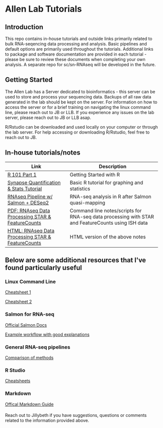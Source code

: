 # Allen Lab Tutorials 

## Introduction

This repo contains in-house tutorials and outside links primarily related to bulk RNA-seqencing data processing and analysis. Basic pipelines and default options are primarily used throughout the tutorials. Additional links to package and software documentation are provided in each tutorial - please be sure to review  these documents when completing your own analysis. A separate repo for sc/sn-RNAseq will be developed in the future. 

## Getting Started

The Allen Lab has a Server dedicated to bioinformatics - this server can be used to store and process your sequencing data. Backups of all raw data generated in the lab should be kept on the server. For information on how to access the server or for a brief training on navigating the linux command line, please reach out to JB or LLB. If you experience any issues on the lab server, please reach out to JB or LLB asap. 

R/Rstudio can be downloaded and used locally on your computer or through the lab server. For help accessing or downloading R/Rstudio, feel free to reach out to JB. 


## In-house tutorials/notes

| Link | Description |
| ----------- | ----------- |
|[R 101 Part 1](/R101_Part1.html) | Getting Started with R |
| [Synapse Quantification & Stats Tutorial](/SynapseQuant_Statistics.html) | Basic R tutorial for graphing and statistics |
| [RNAseq Pipeline w/ Salmon + DESeq2](/matt_aging_astrocyte_tutorial.html) | RNA-seq analysis in R after Salmon quasi-mapping |
|[PDF: RNAseq Data Processing STAR & FeatureCounts](/RNAseq_STARFeatureCounts_Tau12mRibotagISH.pdf) | Command line notes/scripts for RNA-seq data processing with STAR and FeatureCounts using ISH data |
|[HTML: RNAseq Data Processing STAR & FeatureCounts](/RNAseq_STARFeatureCounts_Tau12mRibotagISH.html) | HTML version of the above notes | 

## Below are some additional resources that I've found particularly useful

### Linux Command Line

[Cheatsheet 1](https://phoenixnap.com/kb/linux-commands-cheat-sheet#linux-commands-cheat-sheet-pdf)

[Cheatsheet 2](https://www.guru99.com/linux-commands-cheat-sheet.html)

### Salmon for RNA-seq

[Official Salmon Docs](https://salmon.readthedocs.io/en/latest/salmon.html)

[Example workflow with good explanations](https://hbctraining.github.io/Intro-to-rnaseq-hpc-O2/lessons/08_salmon.html)
 
### General RNA-seq pipelines

[Comparison of methods](https://hbctraining.github.io/Training-modules/planning_successful_rnaseq/slides/RNAseq-strategies_mm.pdf)

### R Studio

[Cheatsheets](https://www.rstudio.com/resources/cheatsheets/)

### Markdown

[Offical Markdown Guide](https://www.markdownguide.org/basic-syntax/)

#### 
Reach out to Jillybeth if you have suggestions, questions or comments related to the information provided above.

